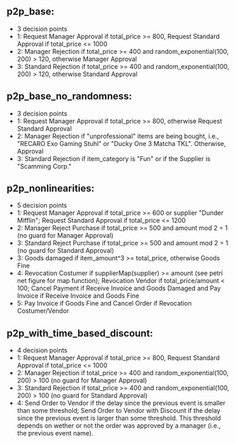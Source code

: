 ## p2p_base: 
- 3 decision points
- 1: Request Manager Approval if total_price >= 800, Request Standard Approval if total_price <= 1000
- 2: Manager Rejection if total_price >= 400 and random_exponential(100, 200) > 120, otherwise Manager Approval
- 3: Standard Rejection if total_price >= 400 and random_exponential(100, 200) > 120, otherwise Standard Approval 

## p2p_base_no_randomness: 
- 3 decision points
- 1: Request Manager Approval if total_price >= 800, otherwise Request Standard Approval 
- 2: Manager Rejection if "unprofessional" items are being bought, i.e., "RECARO Exo Gaming Stuhl" or "Ducky One 3 Matcha TKL". Otherwise, Approval
- 3: Standard Rejection if item_category is "Fun" or if the Supplier is "Scamming Corp." 

## p2p_nonlinearities: 
- 5 decision points
- 1: Request Manager Approval if total_price >= 600 or supplier "Dunder Mifflin"; Request Standard Approval if total_price <= 1200
- 2: Manager Reject Purchase if total_price >= 500 and amount mod 2 = 1 (no guard for Manager Approval)
- 3: Standard Reject Purchase if total_price >= 500 and amount mod 2 = 1 (no guard for Standard Approval)
- 3: Goods damaged if item_amount^3 >= total_price, otherwise Goods Fine
- 4: Revocation Costumer if supplierMap(supplier) >= amount (see petri net figure for map function); Revocation Vendor if total_price/amount < 100; Cancel Payment if Receive Invoice and Goods Damaged and Pay Invoice if Receive Invoice and Goods Fine
- 5: Pay Invoice if Goods Fine and Cancel Order if Revocation Costumer/Vendor 
	
## p2p_with_time_based_discount:
- 4 decision points
- 1: Request Manager Approval if total_price >= 800, Request Standard Approval if total_price <= 1000
- 2: Manager Rejection if total_price >= 400 and random_exponential(100, 200) > 100 (no guard for Manager Approval)
- 3: Standard Rejection if total_price >= 400 and random_exponential(100, 200) > 100 (no guard for Standard Approval)
- 4: Send Order to Vendor if the delay since the previous event is smaller than some threshold; Send Order to Vendor with Discount if the delay since the previous event is larger than some threshold. This threshold depends on wether or not the order was approved by a manager (i.e., the previous event name).

